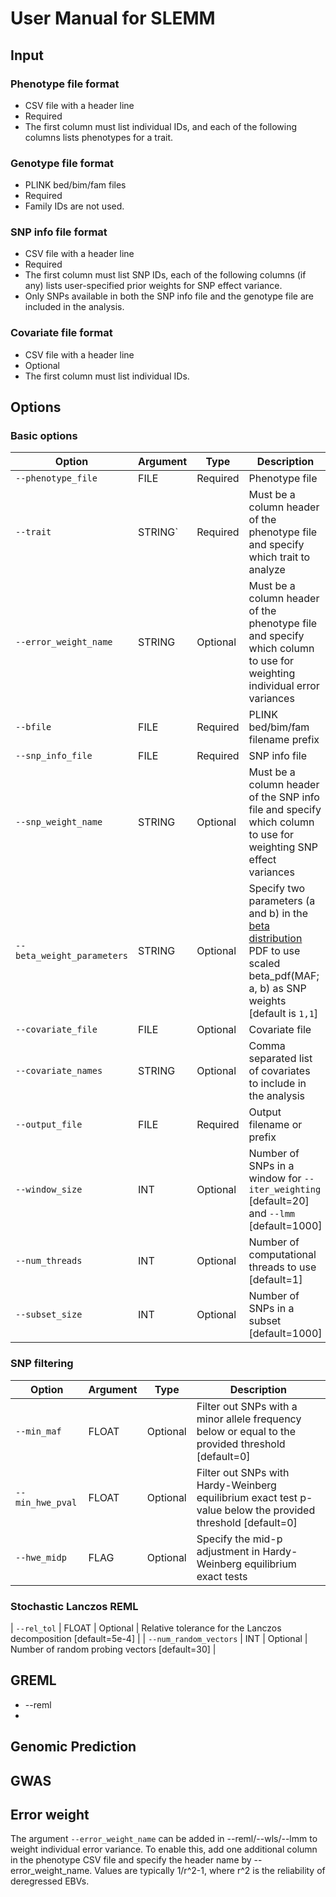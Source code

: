 # User Manual for SLEMM

## Input
### Phenotype file format
- CSV file with a header line
- Required
- The first column must list individual IDs, and each of the following columns lists phenotypes for a trait.
### Genotype file format
- PLINK bed/bim/fam files
- Required
- Family IDs are not used.
### SNP info file format
- CSV file with a header line
- Required
- The first column must list SNP IDs, each of the following columns (if any) lists user-specified prior weights for SNP effect variance.
- Only SNPs available in both the SNP info file and the genotype file are included in the analysis. 
### Covariate file format
- CSV file with a header line
- Optional
- The first column must list individual IDs.

## Options
### Basic options
| Option | Argument | Type | Description |
|-------|-------|-------|--------------|
| `--phenotype_file` | FILE | Required | Phenotype file |
| `--trait` | STRING` | Required | Must be a column header of the phenotype file and specify which trait to analyze |
| `--error_weight_name` | STRING | Optional | Must be a column header of the phenotype file and specify which column to use for weighting individual error variances |
| `--bfile` | FILE | Required | PLINK bed/bim/fam filename prefix |
| `--snp_info_file` | FILE | Required | SNP info file |
| `--snp_weight_name` |  STRING | Optional | Must be a column header of the SNP info file and specify which column to use for weighting SNP effect variances |
| `--beta_weight_parameters` | STRING | Optional | Specify two parameters (a and b) in the [beta distribution](https://en.wikipedia.org/wiki/Beta_distribution) PDF to use scaled beta_pdf(MAF; a, b) as SNP weights  [default is `1,1`] |
| `--covariate_file` | FILE | Optional | Covariate file |
| `--covariate_names` | STRING | Optional | Comma separated list of covariates to include in the analysis |
| `--output_file` | FILE | Required | Output filename or prefix |
| `--window_size` | INT | Optional | Number of SNPs in a window for `--iter_weighting` [default=20] and `--lmm` [default=1000] |
| `--num_threads` | INT | Optional | Number of computational threads to use [default=1] |
| `--subset_size` | INT | Optional | Number of SNPs in a subset [default=1000] |
### SNP filtering
| Option | Argument | Type | Description |
|-------|-------|-------|--------------|
| `--min_maf` | FLOAT | Optional | Filter out SNPs with a minor allele frequency below or equal to the provided threshold [default=0] |
| `--min_hwe_pval` | FLOAT | Optional | Filter out SNPs with Hardy-Weinberg equilibrium exact test p-value below the provided threshold [default=0] |
| `--hwe_midp` | FLAG | Optional | Specify the mid-p adjustment in Hardy-Weinberg equilibrium exact tests |
### Stochastic Lanczos REML
| `--rel_tol` | FLOAT | Optional | Relative tolerance for the Lanczos decomposition [default=5e-4] |
| `--num_random_vectors` | INT | Optional | Number of random probing vectors [default=30] |





## GREML
* --reml
* 

## Genomic Prediction

## GWAS

## Error weight
The argument ```--error_weight_name``` can be added in --reml/--wls/--lmm to weight individual error variance. To enable this, add one additional column in the phenotype CSV file and specify the header name by --error_weight_name. Values are typically 1/r^2-1, where r^2 is the reliability of deregressed EBVs. 
